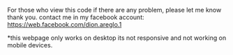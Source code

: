 For those who view this code if there are any problem, please let me know thank you.
contact me in my facebook account: https://web.facebook.com/dion.areglo.1

*this webpage only works on desktop its not responsive and not working on mobile devices.
